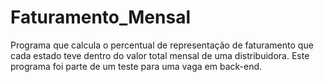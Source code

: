 # Faturamento_Mensal
Programa que calcula o percentual de representação de faturamento que cada estado teve 
dentro do valor total mensal de uma distribuidora. Este programa foi parte de um teste para uma vaga em back-end. 
